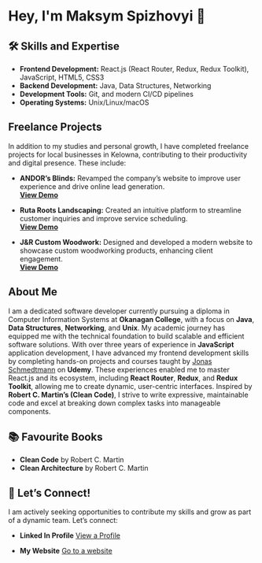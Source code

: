 # Hey, I'm Maksym Spizhovyi 👋

## 🛠 Skills and Expertise

- **Frontend Development:** React.js (React Router, Redux, Redux Toolkit), JavaScript, HTML5, CSS3
- **Backend Development:** Java, Data Structures, Networking
- **Development Tools:** Git, and modern CI/CD pipelines
- **Operating Systems:** Unix/Linux/macOS

## Freelance Projects

In addition to my studies and personal growth, I have completed freelance projects for local businesses in Kelowna, contributing to their productivity and digital presence. These include:

- **ANDOR’s Blinds:** Revamped the company’s website to improve user experience and drive online lead generation.  
  **[View Demo](https://andorsblinds.ca)**

- **Ruta Roots Landscaping:** Created an intuitive platform to streamline customer inquiries and improve service scheduling.  
  **[View Demo](https://www.rutarootslandscaping.com)**

- **J&R Custom Woodwork:** Designed and developed a modern website to showcase custom woodworking products, enhancing client engagement.  
  **[View Demo](https://jrcustomwoodwork.ca)**

## About Me

I am a dedicated software developer currently pursuing a diploma in Computer Information Systems at **Okanagan College**, with a focus on **Java**, **Data Structures**, **Networking**, and **Unix**. My academic journey has equipped me with the technical foundation to build scalable and efficient software solutions. With over three years of experience in **JavaScript** application development, I have advanced my frontend development skills by completing hands-on projects and courses taught by [Jonas Schmedtmann](https://www.udemy.com/user/jonasschmedtmann/) on **Udemy**. These experiences enabled me to master React.js and its ecosystem, including **React Router**, **Redux**, and **Redux Toolkit**, allowing me to create dynamic, user-centric interfaces. Inspired by **Robert C. Martin’s (Clean Code)**, I strive to write expressive, maintainable code and excel at breaking down complex tasks into manageable components.

## 📚 Favourite Books

- **Clean Code** by Robert C. Martin
- **Clean Architecture** by Robert C. Martin

## 🚀 Let’s Connect!

I am actively seeking opportunities to contribute my skills and grow as part of a dynamic team. Let’s connect:

- **Linked In Profile** [View a Profile](https://linkedin.com/in/yourprofile)

- **My Website** [Go to a website](https://linkedin.com/in/yourprofile)
